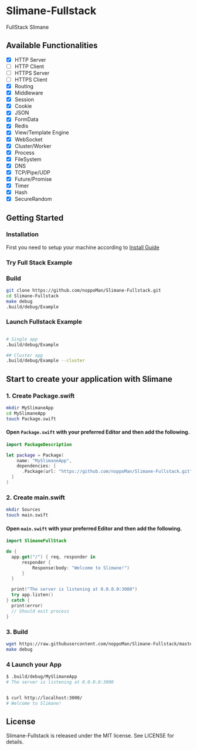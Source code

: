 # Slimane-Fullstack

FullStack Slimane

## Available Functionalities

* [x] HTTP Server
* [ ] HTTP Client
* [ ] HTTPS Server
* [ ] HTTPS Client
* [x] Routing
* [x] Middleware
* [x] Session
* [x] Cookie
* [x] JSON
* [x] FormData
* [x] Redis
* [x] View/Template Engine
* [x] WebSocket
* [x] Cluster/Worker
* [x] Process
* [x] FileSystem
* [x] DNS
* [x] TCP/Pipe/UDP
* [x] Future/Promise
* [x] Timer
* [x] Hash
* [x] SecureRandom

## Getting Started

### Installation
First you need to setup your machine according to [Install Guide](https://github.com/noppoMan/Slimane/wiki/Install-Guide)

### Try Full Stack Example

### Build
```sh
git clone https://github.com/noppoMan/Slimane-Fullstack.git
cd Slimane-Fullstack
make debug
.build/debug/Example
```

### Launch Fullstack Example
```sh

# Single app
.build/debug/Example

## Cluster app
.build/debug/Example --cluster
```

## Start to create your application with Slimane

### 1. Create Package.swift

```sh
mkdir MySlimaneApp
cd MySlimaneApp
touch Package.swift
```
#### Open `Package.swift` with your preferred Editor and then add the following.
```swift
import PackageDescription

let package = Package(
	name: "MySlimaneApp",
	dependencies: [
      .Package(url: "https://github.com/noppoMan/Slimane-Fullstack.git", majorVersion: 0, minor: 1)
  ]
)
```

### 2. Create main.swift
```sh
mkdir Sources
touch main.swift
```

#### Open `main.swift` with your preferred Editor and then add the following.
```swift
import SlimaneFullStack

do {
  app.get("/") { req, responder in
      responder {
          Response(body: "Welcome to Slimane!")
      }
  }

  print("The server is listening at 0.0.0.0:3000")
  try app.listen()
} catch {
  print(error)
  // Should exit process
}
```

### 3. Build
```sh
wget https://raw.githubusercontent.com/noppoMan/Slimane-Fullstack/master/Makefile
make debug
```

### 4 Launch your App
```sh
$ .build/debug/MySlimaneApp
# The server is listening at 0.0.0.0:3000


$ curl http://localhost:3000/
# Welcome to Slimane!
```




## License

Slimane-Fullstack is released under the MIT license. See LICENSE for details.
